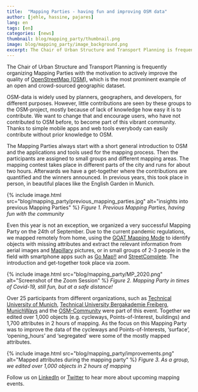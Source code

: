 ```yaml
---
title:  "Mapping Parties - having fun and improving OSM data"
author: [jehle, hassine, pajares]
lang: en
tags: [en]
categories: [news]
thumbnail: blog/mapping_party/thumbnail.png
image: blog/mapping_party/image_background.png
excerpt: The Chair of Urban Structure and Transport Planning is frequently organizing Mapping Parties with the motivation to actively improve the quality of OpenStreetMap (OSM), which is the most prominent example of an open, crowd-sourced geographic dataset.
---
```

The Chair of Urban Structure and Transport Planning is frequently organizing Mapping Parties with the motivation to actively improve the quality of [OpenStreetMap (OSM)](https://www.openstreetmap.org/), which is the most prominent example of an open and crowd-sourced geographic dataset.

OSM-data is widely used by planners, geographers, and developers, for different purposes. However, little contributions are seen by these groups to the OSM-project, mostly because of lack of knowledge how easy it is to contribute. We want to change that and encourage users, who have not contributed to OSM before, to become part of this vibrant community. Thanks to simple mobile apps and web tools everybody can easily contribute without prior knowledge to OSM.

The Mapping Parties always start with a short general introduction to OSM and the applications and tools used for the mapping process. Then the participants are assigned to small groups and different mapping areas. The mapping contest takes place in different parts of the city and runs for about two hours. Afterwards we have a get-together where the contributions are quantified and the winners announced. In previous years, this took place in person, in beautiful places like the English Garden in Munich.

{% include image.html src="blog/mapping_party/previous_mapping_parties.jpg" alt="insights into previous Mapping Parties" %} 
<i>Figure 1. Previous Mapping Parties, having fun with the community</i>

Even this year is not an exception, we organized a very successful Mapping Party on the 24th of September. Due to the current pandemic regulations, we mapped remotely from home, using the [GOAT Mapping Mode](https://www.open-accessibility.org/docs/mapping_mode/) to identify objects with missing attributes and extract the relevant information from aerial images and [Mapillary](https://www.mapillary.com) pictures, or in small groups of 2-3 people in the field with smartphone apps such as [Go Map!!](https://apps.apple.com/de/app/go-map/id592990211) and [StreetComplete](https://play.google.com/store/apps/details?id=de.westnordost.streetcomplete&hl=de&gl=US). The introduction and get-together took place via zoom. 

{% include image.html src="blog/mapping_party/MP_2020.png" alt="Screenshot of the Zoom Session" %} 
<i>Figure 2. Mapping Party in times of Covid-19, still fun, but at a safe distance!</i>

Over 25 participants from different organizations, such as [Technical University of Munich](https://www.tum.de/), [Technical University Bergakademie Freiberg](https://tu-freiberg.de/en/university), [MunichWays](https://www.munichways.com/) and the [OSM-Community](https://wiki.openstreetmap.org/wiki/Join_the_community) were part of this event. Together we  edited over 1,000 objects (e.g. cycleways, Points-of-Interest, buildings) and 1,700 attributes in 2 hours of mapping. As the focus on this Mapping Party was to improve the data of the cycleways and Points-of-Interests, ‘surface’, ‘opening_hours’ and ‘segregated’ were some of the mostly mapped attributes. 


{% include image.html src="blog/mapping_party/improvements.png" alt="Mapped attributes during the mapping party" %} 
<i>Figure 3. As a group, we edited over 1,000 objects in 2 hours of mapping </i>

Follow us on [LinkedIn](https://www.linkedin.com/company/goat-tool/) or [Twitter](https://twitter.com/GoatTool) to hear more about upcoming mapping events. 



